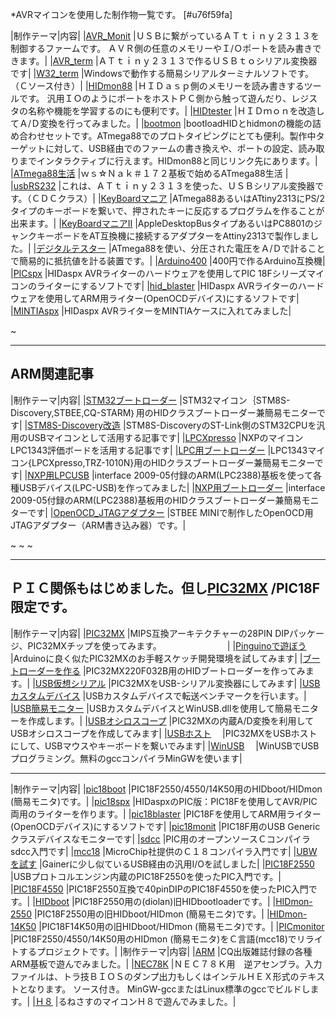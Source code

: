 ﻿*AVRマイコンを使用した制作物一覧です。 [#u76f59fa]

|制作テーマ|内容|
|[AVR_Monit](AVR_Monit.md) |ＵＳＢに繋がっているＡＴｔｉｎｙ２３１３を制御するファームです。 ＡＶＲ側の任意のメモリーやＩ/Ｏポートを読み書きできます。|
|[AVR_term](AVR_term.md) |ＡＴｔｉｎｙ２３１３で作るＵＳＢｔｏシリアル変換器です|
|[W32_term](W32_term.md) |Windowsで動作する簡易シリアルターミナルソフトです。（Ｃソース付き）|
|[HIDmon88](HIDmon88.md) |ＨＩＤａｓｐ側のメモリーを読み書きするツールです。 汎用ＩＯのようにポートをホストＰＣ側から触って遊んだり、レジスタの名称や機能を学習するのにも便利です。|
|[HIDtester](HIDtester.md) |ＨＩＤｍｏｎを改造してＡ/Ｄ変換を行ってみました。|
|[bootmon](HIDmon88.md) |bootloadHIDとhidmonの機能の詰め合わせセットです。ATmega88でのプロトタイピングにとても便利。製作中ターゲットに対して、USB経由でのファームの書き換えや、ポートの設定、読み取りまでインタラクティブに行えます。HIDmon88と同じリンク先にあります。|
|[ATmega88生活](ATmega88生活.md) |ｗｓ☆Ｎａｋ＃１７２基板で始めるATmega88生活 |
|[usbRS232](usbRS232.md) |これは、ＡＴｔｉｎｙ２３１３を使った、ＵＳＢシリアル変換器です。（ＣＤＣクラス）|
|[KeyBoardマニア](KeyBoardマニア.md) |ATmega88あるいはATtiny2313にPS/2タイプのキーボードを繋いで、押されたキーに反応するプログラムを作ることが出来ます。|
|[KeyBoardマニアII](KeyBoardマニアII.md) |AppleDesktopBusタイプあるいはPC8801のジャンクキーボードをAT互換機に接続するアダプターをAttiny2313で製作しました。|
|[デジタルテスター](デジタルテスター.md) |ATmega88を使い、分圧された電圧をＡ/Ｄで計ることで簡易的に抵抗値を計る装置です。|
|[Arduino400](Arduino400.md) |400円で作るArduino互換機|
|[PICspx](PICspx.md) |HIDaspx AVRライターのハードウェアを使用してPIC 18Fシリーズマイコンのライターにするソフトです|
|[hid_blaster](hid_blaster.md) |HIDaspx AVRライターのハードウェアを使用してARM用ライター(OpenOCDデバイス)にするソフトです|
|[MINTIAspx](MINTIAspx.md) |HIDaspx AVRライターをMINTIAケースに入れてみました|

~
- - - -
## ARM関連記事
|制作テーマ|内容|
|[STM32ブートローダー](armon.md) |STM32マイコン｛STM8S-Discovery,STBEE,CQ-STARM｝用のHIDクラスブートローダー兼簡易モニターです|
|[STM8S-Discovery改造](stm32f103.md) |STM8S-DiscoveryのST-Link側のSTM32CPUを汎用のUSBマイコンとして活用する記事です|
|[LPCXpresso](LPCXpresso.md) |NXPのマイコンLPC1343評価ボードを活用する記事です|
|[LPC用ブートローダー](lpc-armon.md) |LPC1343マイコン{LPCXpresso,TRZ-1010N}用のHIDクラスブートローダー兼簡易モニターです|
|[NXP用LPCUSB](LPCUSB.md) |interface 2009-05付録のARM(LPC2388)基板を使って各種USBデバイス(LPC-USB)を作ってみました|
|[NXP用ブートローダー](ARM7mon.md) |interface 2009-05付録のARM(LPC2388)基板用のHIDクラスブートローダー兼簡易モニターです|
|[OpenOCD_JTAGアダプター](arm_blaster.md) |STBEE MINIで制作したOpenOCD用JTAGアダプター（ARM書き込み器）です。|

~
~
~
- - - -
## ＰＩＣ関係もはじめました。但し[PIC32MX](PIC32MX.md) /PIC18F限定です。

|制作テーマ|内容|
|[PIC32MX](PIC32MX.md) |MIPS互換アーキテクチャーの28PIN DIPパッケージ、PIC32MXチップを使ってみます。　　　　　　　　|
|[Pinguinoで遊ぼう](Pinguino.md) |Arduinoに良く似たPIC32MXのお手軽スケッチ開発環境を試してみます|
|[ブートローダーを作る](HIDBootX.md) |PIC32MX220F032B用のHIDブートローダーを作ってみます。|
|[USB仮想シリアル](PIC32MX_USBCDC.md) |PIC32MXをUSB-シリアル変換器にしてみます|
|[USBカスタムデバイス](USB_CUSTOM.md) |USBカスタムデバイスで転送ベンチマークを行います。|
|[USB簡易モニター](PIC32mon.md) |USBカスタムデバイスとWinUSB.dllを使用して簡易モニターを作成します。|
|[USBオシロスコープ](USBオシロスコープ.md) |PIC32MXの内蔵A/D変換を利用してUSBオシロスコープを作成してみます|
|[USBホスト](USB_HOST.md) 　|PIC32MXをUSBホストにして、USBマウスやキーボードを繋いでみます|
|[WinUSB](WinUSB.md) 　|WinUSBでUSBプログラミング。無料のgccコンパイラMinGWを使います|

- - - -
|制作テーマ|内容|
|[pic18boot](pic18boot.md) |PIC18F2550/4550/14K50用のHIDboot/HIDmon (簡易モニタ)です。|
|[pic18spx](pic18spx.md) |HIDaspxのPIC版：PIC18Fを使用してAVR/PIC両用のライターを作ります。|
|[pic18blaster](pic18blaster.md) |PIC18Fを使用してARM用ライター(OpenOCDデバイス)にするソフトです|
|[pic18monit](pic18monit.md) |PIC18F用のUSB Genericクラスデバイスなモニターです|
|[sdcc](sdcc.md) |PIC用のオープンソースＣコンパイラsdcc入門です|
|[mcc18](mcc18.md) |MicroChip社提供のＣ１８コンパイラ入門です|
|[UBWを試す](UBW.md) |Gainerに少し似ているUSB経由の汎用I/Oを試しました|
|[PIC18F2550](PIC18F2550.md) |USBプロトコルエンジン内蔵のPIC18F2550を使ったPIC入門です。|
|[PIC18F4550](PIC18F4550.md) |PIC18F2550互換で40pinDIPのPIC18F4550を使ったPIC入門です。|
|[HIDboot](HIDboot.md) |PIC18F2550用の(diolan)旧HIDbootloaderです。|
|[HIDmon-2550](HIDmon-2550.md) |PIC18F2550用の旧HIDboot/HIDmon (簡易モニタ)です。|
|[HIDmon-14K50](HIDmon-14K50.md) |PIC18F14K50用の旧HIDboot/HIDmon (簡易モニタ)です。|
|[PICmonitor](PICmonitor.md) |PIC18F2550/4550/14K50用のHIDmon (簡易モニタ)をＣ言語(mcc18)でリライトするプロジェクトです。|
|制作テーマ|内容|
|[ARM](ARM.md) |CQ出版雑誌付録の各種ARM基板で遊んでみました。|
|[NEC78K](NEC78K.md) |ＮＥＣ７８Ｋ用　逆アセンブラ。入力ファイルは、トラ技ＢＩＯＳのダンプ出力もしくはインテルＨＥＸ形式のテキストとなります。 ソース付き。 MinGW-gccまたはLinux標準のgccでビルドします。|
|[Ｈ８](Ｈ８.md) |るねさすのマイコンＨ８で遊んでみました。|

